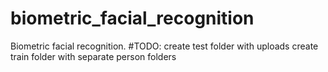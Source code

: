 # biometric_facial_recognition
Biometric facial recognition.
#TODO:
  create test folder with uploads
  create train folder with separate person folders 
